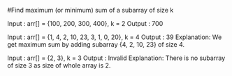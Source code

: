 #Find maximum (or minimum) sum of a subarray of size k


Input  : arr[] = {100, 200, 300, 400},  k = 2
Output : 700

Input  : arr[] = {1, 4, 2, 10, 23, 3, 1, 0, 20}, k = 4
Output : 39
Explanation: We get maximum sum by adding subarray {4, 2, 10, 23} of size 4.


Input  : arr[] = {2, 3}, k = 3
Output : Invalid
Explanation: There is no subarray of size 3 as size of whole array is 2. 
